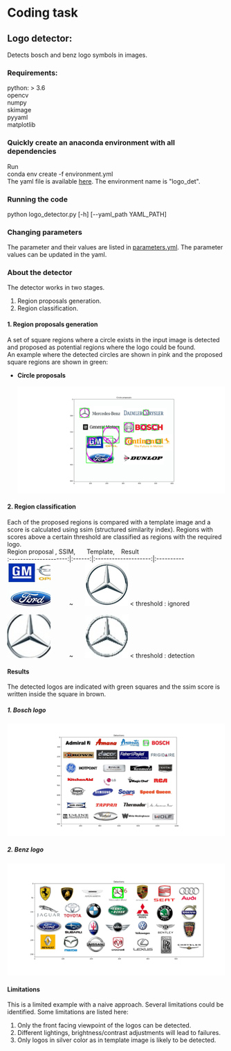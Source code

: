 # Coding task
## Logo detector: 
Detects bosch and benz logo symbols in images.

### Requirements:
python: > 3.6 <br />
opencv <br />
numpy <br />
skimage <br />
pyyaml <br />
matplotlib <br />

### Quickly create an anaconda environment with all dependencies
Run <br />
conda env create -f environment.yml <br />
The yaml file is available [here](https://github.com/NareshGuru77/logo_detector/blob/master/environment.yml). The environment name is "logo_det".

### Running the code
python logo_detector.py [-h] [--yaml_path YAML_PATH]

### Changing parameters
The parameter and their values are listed in [parameters.yml](https://github.com/NareshGuru77/logo_detector/blob/master/parameters.yml). The parameter values can be updated in the yaml.

### About the detector
The detector works in two stages. <br />
1. Region proposals generation.
2. Region classification.

#### 1. Region proposals generation
A set of square regions where a circle exists in the input image is detected and proposed as potential regions where the logo could be found. <br />
An example where the detected circles are shown in pink and the proposed square regions are shown in green:

* **Circle proposals**<br/><br/>
![Circle proposals](https://github.com/NareshGuru77/logo_detector/blob/master/results/region_proposals.jpg)

#### 2. Region classification
Each of the proposed regions is compared with a template image and a score is calculated using ssim (structured similarity index). Regions with scores above a certain threshold are classified as regions with the required logo. <br />
Region proposal            , SSIM,   `` `` `` `` Template, `` `` Result <br />
:---------------------:|:------:|:--------------------:|:---------- <br />
<img src="https://github.com/NareshGuru77/logo_detector/blob/master/results/region_w.jpg" width="100" height="100"> &nbsp;&nbsp;&nbsp;&nbsp;&nbsp;&nbsp;&nbsp;&nbsp;&nbsp; ~ &nbsp;&nbsp;&nbsp;&nbsp;&nbsp; <img src="https://github.com/NareshGuru77/logo_detector/blob/master/results/template_w.jpg" width="100" height="100"> < threshold : ignored <br />
<br />
<img src="https://github.com/NareshGuru77/logo_detector/blob/master/results/region_c.jpg" width="100" height="100"> &nbsp;&nbsp;&nbsp;&nbsp;&nbsp;&nbsp;&nbsp;&nbsp;&nbsp; ~ &nbsp;&nbsp;&nbsp;&nbsp;&nbsp; <img src="https://github.com/NareshGuru77/logo_detector/blob/master/results/template_c.jpg" width="100" height="100"> < threshold : detection

#### Results
The detected logos are indicated with green squares and the ssim score is written inside the square in brown.
##### 1. Bosch logo
![Circle proposals](https://github.com/NareshGuru77/logo_detector/blob/master/results/bosch_result.jpg)

##### 2. Benz logo
![Circle proposals](https://github.com/NareshGuru77/logo_detector/blob/master/results/benz_result.jpg)

#### Limitations
This is a limited example with a naive approach. Several limitations could be identified. Some limitations are listed here: <br />
1. Only the front facing viewpoint of the logos can be detected.
2. Different lightings, brightness/contrast adjustments will lead to failures.
3. Only logos in silver color as in template image is likely to be detected.
